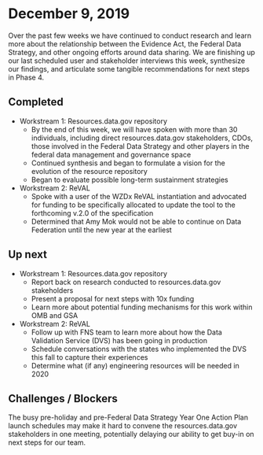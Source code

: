 # December 9, 2019

Over the past few weeks we have continued to conduct research and learn more about the relationship between the Evidence Act, the Federal Data Strategy, and other ongoing efforts around data sharing. We are finishing up our last scheduled user and stakeholder interviews this week, synthesize our findings, and articulate some tangible recommendations for next steps in Phase 4.
## Completed

* Workstream 1: Resources.data.gov repository
  * By the end of this week, we will have spoken with more than 30 individuals, including direct resources.data.gov stakeholders, CDOs, those involved in the Federal Data Strategy and other players in the federal data management and governance space
  * Continued synthesis and began to formulate a vision for the evolution of the resource repository
  * Began to evaluate possible long-term sustainment strategies
* Workstream 2: ReVAL
  * Spoke with a user of the WZDx ReVAL instantiation and advocated for funding to be specifically allocated to update the tool to the forthcoming v.2.0 of the specification
  * Determined that Amy Mok would not be able to continue on Data Federation until the new year at the earliest
  
## Up next

* Workstream 1: Resources.data.gov repository
  * Report back on research conducted to resources.data.gov stakeholders
  * Present a proposal for next steps with 10x funding
  * Learn more about potential funding mechanisms for this work within OMB and GSA
* Workstream 2: ReVAL
  * Follow up with FNS team to learn more about how the Data Validation Service (DVS) has been going in production
  * Schedule conversations with the states who implemented the DVS this fall to capture their experiences
  * Determine what (if any) engineering resources will be needed in 2020

## Challenges / Blockers 

The busy pre-holiday and pre-Federal Data Strategy Year One Action Plan launch schedules may make it hard to convene the resources.data.gov stakeholders in one meeting, potentially delaying our ability to get buy-in on next steps for our team.
